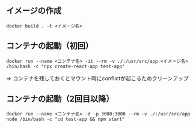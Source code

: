 ## イメージの作成
```
docker build . -t <イメージ名>
```

## コンテナの起動（初回）
```
docker run --name <コンテナ名> -it --rm -v ./:/usr/src/app <イメージ名> /bin/bash -c "npx create-react-app test-app"
```
=> コンテナを残しておくとマウント時にconflictが起こるためクリーンアップ

## コンテナの起動（2回目以降）
```
docker run --name <コンテナ名> -d -p 3000:3000 --rm -v ./:/usr/src/app node /bin/bash -c "cd test-app && npm start"
```

